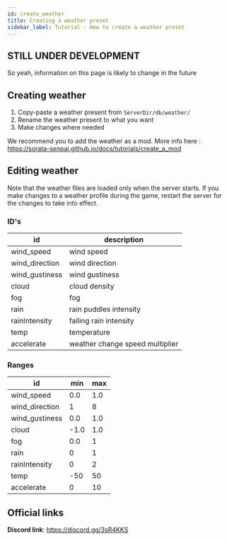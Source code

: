 ```yaml
---
id: create_weather
title: Creating a weather preset
sidebar_label: Tutorial - How to create a weather preset
---
```


## STILL UNDER DEVELOPMENT
So yeah, information on this page is likely to change in the future

## Creating weather
1. Copy-paste a weather present from ```ServerDir/db/weather/```
2. Rename the weather present to what you want
3. Make changes where needed

We recommend you to add the weather as a mod. More info here : https://sorata-senpai.github.io/docs/tutorials/create_a_mod

## Editing weather
Note that the weather files are loaded only when the server starts. If you make changes to a weather profile during the game, restart the server for the changes to take into effect.

### ID's
id                         | description
-------------------------- | --------------------------------
wind_speed                 | wind speed
wind_direction             | wind direction
wind_gustiness             | wind gustiness
cloud                      | cloud density
fog                        | fog
rain                       | rain puddles intensity
rainIntensity              | falling rain intensity
temp                       | temperature
accelerate                 | weather change speed multiplier

### Ranges
id                         | min  | max
-------------------------- | ----  | ---
wind_speed                 | 0.0  | 1.0
wind_direction             | 1    | 8
wind_gustiness             | 0.0  | 1.0
cloud                      | -1.0 | 1.0
fog                        | 0.0  | 1
rain                       | 0    | 1	
rainIntensity              | 0    | 2
temp                       | -50  | 50
accelerate                 | 0    | 10

## Official links
**Discord link**: https://discord.gg/3sR4KKS